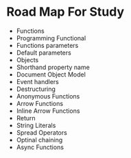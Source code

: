 # Road Map For Study
- Functions
- Programming Functional
- Functions parameters
- Default parameters
- Objects
- Shorthand property name
- Document Object Model
- Event handlers
- Destructuring
- Anonymous Functions
- Arrow Functions
- Inline Arrow Functions
- Return
- String Literals
- Spread Operators
- Optinal chaining
- Async Functions